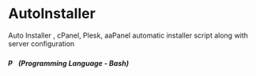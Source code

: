 # AutoInstaller
Auto Installer , cPanel, Plesk, aaPanel automatic installer script along with server configuration
<em><h5 align=""><img src="https://cdn-icons-png.flaticon.com/512/919/919837.png" width="17" height="17" alt="python"> (Programming Language - Bash)</h5></em>
